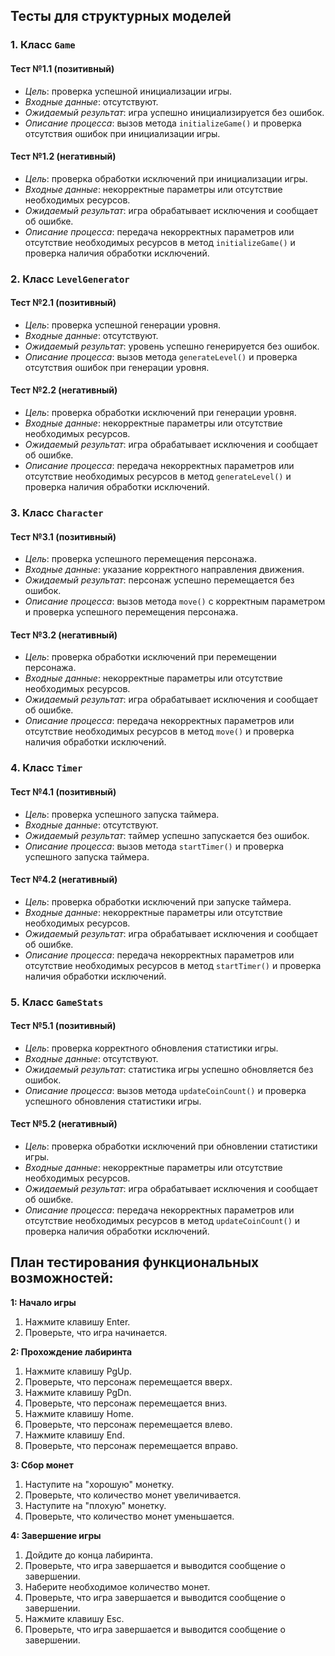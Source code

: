 ## Тесты для структурных моделей

### 1. Класс `Game`

#### Тест №1.1 (позитивный)
* _Цель_: проверка успешной инициализации игры.
* _Входные данные_: отсутствуют.
* _Ожидаемый результат_: игра успешно инициализируется без ошибок.
* _Описание процесса_: вызов метода `initializeGame()` и проверка отсутствия ошибок при инициализации игры.

#### Тест №1.2 (негативный)
* _Цель_: проверка обработки исключений при инициализации игры.
* _Входные данные_: некорректные параметры или отсутствие необходимых ресурсов.
* _Ожидаемый результат_: игра обрабатывает исключения и сообщает об ошибке.
* _Описание процесса_: передача некорректных параметров или отсутствие необходимых ресурсов в метод `initializeGame()` и проверка наличия обработки исключений.

### 2. Класс `LevelGenerator`

#### Тест №2.1 (позитивный)
* _Цель_: проверка успешной генерации уровня.
* _Входные данные_: отсутствуют.
* _Ожидаемый результат_: уровень успешно генерируется без ошибок.
* _Описание процесса_: вызов метода `generateLevel()` и проверка отсутствия ошибок при генерации уровня.

#### Тест №2.2 (негативный)
* _Цель_: проверка обработки исключений при генерации уровня.
* _Входные данные_: некорректные параметры или отсутствие необходимых ресурсов.
* _Ожидаемый результат_: игра обрабатывает исключения и сообщает об ошибке.
* _Описание процесса_: передача некорректных параметров или отсутствие необходимых ресурсов в метод `generateLevel()` и проверка наличия обработки исключений.

### 3. Класс `Character`

#### Тест №3.1 (позитивный)
* _Цель_: проверка успешного перемещения персонажа.
* _Входные данные_: указание корректного направления движения.
* _Ожидаемый результат_: персонаж успешно перемещается без ошибок.
* _Описание процесса_: вызов метода `move()` с корректным параметром и проверка успешного перемещения персонажа.

#### Тест №3.2 (негативный)
* _Цель_: проверка обработки исключений при перемещении персонажа.
* _Входные данные_: некорректные параметры или отсутствие необходимых ресурсов.
* _Ожидаемый результат_: игра обрабатывает исключения и сообщает об ошибке.
* _Описание процесса_: передача некорректных параметров или отсутствие необходимых ресурсов в метод `move()` и проверка наличия обработки исключений.

### 4. Класс `Timer`

#### Тест №4.1 (позитивный)
* _Цель_: проверка успешного запуска таймера.
* _Входные данные_: отсутствуют.
* _Ожидаемый результат_: таймер успешно запускается без ошибок.
* _Описание процесса_: вызов метода `startTimer()` и проверка успешного запуска таймера.

#### Тест №4.2 (негативный)
* _Цель_: проверка обработки исключений при запуске таймера.
* _Входные данные_: некорректные параметры или отсутствие необходимых ресурсов.
* _Ожидаемый результат_: игра обрабатывает исключения и сообщает об ошибке.
* _Описание процесса_: передача некорректных параметров или отсутствие необходимых ресурсов в метод `startTimer()` и проверка наличия обработки исключений.

### 5. Класс `GameStats`

#### Тест №5.1 (позитивный)
* _Цель_: проверка корректного обновления статистики игры.
* _Входные данные_: отсутствуют.
* _Ожидаемый результат_: статистика игры успешно обновляется без ошибок.
* _Описание процесса_: вызов метода `updateCoinCount()` и проверка успешного обновления статистики игры.

#### Тест №5.2 (негативный)
* _Цель_: проверка обработки исключений при обновлении статистики игры.
* _Входные данные_: некорректные параметры или отсутствие необходимых ресурсов.
* _Ожидаемый результат_: игра обрабатывает исключения и сообщает об ошибке.
* _Описание процесса_: передача некорректных параметров или отсутствие необходимых ресурсов в метод `updateCoinCount()` и проверка наличия обработки исключений.


## План тестирования функциональных возможностей:

**1: Начало игры**
1. Нажмите клавишу Enter.
2. Проверьте, что игра начинается.

**2: Прохождение лабиринта**
1. Нажмите клавишу PgUp.
2. Проверьте, что персонаж перемещается вверх.
3. Нажмите клавишу PgDn.
4. Проверьте, что персонаж перемещается вниз.
5. Нажмите клавишу Home.
6. Проверьте, что персонаж перемещается влево.
7. Нажмите клавишу End.
8. Проверьте, что персонаж перемещается вправо.

**3: Сбор монет**
1. Наступите на "хорошую" монетку.
2. Проверьте, что количество монет увеличивается.
3. Наступите на "плохую" монетку.
4. Проверьте, что количество монет уменьшается.

**4: Завершение игры**
1. Дойдите до конца лабиринта.
2. Проверьте, что игра завершается и выводится сообщение о завершении.
3. Наберите необходимое количество монет.
4. Проверьте, что игра завершается и выводится сообщение о завершении.
5. Нажмите клавишу Esc.
6. Проверьте, что игра завершается и выводится сообщение о завершении.
